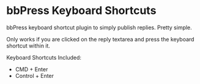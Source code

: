 bbPress Keyboard Shortcuts
===================

bbPress keyboard shortcut plugin to simply publish replies. Pretty simple.

Only works if you are clicked on the reply textarea and press the keyboard shortcut within it.

Keyboard Shortcuts Included:

- CMD + Enter
- Control + Enter
